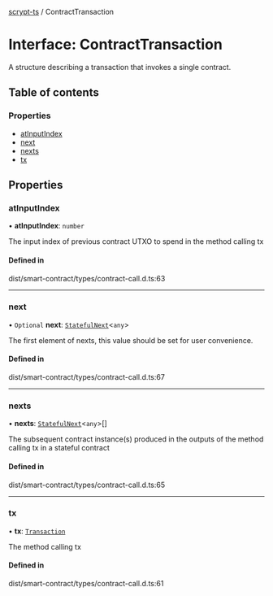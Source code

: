 [scrypt-ts](../README.md) / ContractTransaction

# Interface: ContractTransaction

A structure describing a transaction that invokes a single contract.

## Table of contents

### Properties

- [atInputIndex](ContractTransaction.md#atinputindex)
- [next](ContractTransaction.md#next)
- [nexts](ContractTransaction.md#nexts)
- [tx](ContractTransaction.md#tx)

## Properties

### atInputIndex

• **atInputIndex**: `number`

The input index of previous contract UTXO to spend in the method calling tx

#### Defined in

dist/smart-contract/types/contract-call.d.ts:63

___

### next

• `Optional` **next**: [`StatefulNext`](StatefulNext.md)<`any`\>

The first element of nexts, this value should be set for user convenience.

#### Defined in

dist/smart-contract/types/contract-call.d.ts:67

___

### nexts

• **nexts**: [`StatefulNext`](StatefulNext.md)<`any`\>[]

The subsequent contract instance(s) produced in the outputs of the method calling tx in a stateful contract

#### Defined in

dist/smart-contract/types/contract-call.d.ts:65

___

### tx

• **tx**: [`Transaction`](../classes/bsv.Transaction-1.md)

The method calling tx

#### Defined in

dist/smart-contract/types/contract-call.d.ts:61

